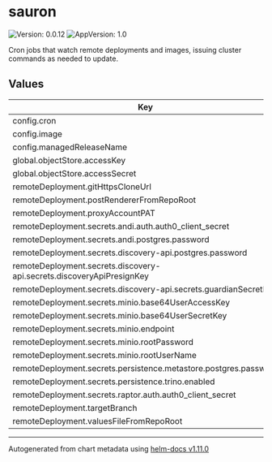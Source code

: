 # sauron

![Version: 0.0.12](https://img.shields.io/badge/Version-0.0.12-informational?style=flat-square) ![AppVersion: 1.0](https://img.shields.io/badge/AppVersion-1.0-informational?style=flat-square)

Cron jobs that watch remote deployments and images, issuing cluster commands as needed to update.

## Values

| Key | Type | Default | Description |
|-----|------|---------|-------------|
| config.cron | string | `"*/10 * * * *"` |  |
| config.image | string | `"smartcitiesdata/sauron:0.0.5"` |  |
| config.managedReleaseName | string | `"urban-os"` |  |
| global.objectStore.accessKey | list | `[]` |  |
| global.objectStore.accessSecret | list | `[]` |  |
| remoteDeployment.gitHttpsCloneUrl | string | `"https://github.com/<Org>/<Repo>.git"` |  |
| remoteDeployment.postRendererFromRepoRoot | string | `""` |  |
| remoteDeployment.proxyAccountPAT | string | `""` |  |
| remoteDeployment.secrets.andi.auth.auth0_client_secret | string | `""` |  |
| remoteDeployment.secrets.andi.postgres.password | string | `""` |  |
| remoteDeployment.secrets.discovery-api.postgres.password | string | `""` |  |
| remoteDeployment.secrets.discovery-api.secrets.discoveryApiPresignKey | string | `""` |  |
| remoteDeployment.secrets.discovery-api.secrets.guardianSecretKey | string | `""` |  |
| remoteDeployment.secrets.minio.base64UserAccessKey | string | `""` |  |
| remoteDeployment.secrets.minio.base64UserSecretKey | string | `""` |  |
| remoteDeployment.secrets.minio.endpoint | string | `"http://minio:80"` |  |
| remoteDeployment.secrets.minio.rootPassword | string | `""` |  |
| remoteDeployment.secrets.minio.rootUserName | string | `""` |  |
| remoteDeployment.secrets.persistence.metastore.postgres.password | string | `""` |  |
| remoteDeployment.secrets.persistence.trino.enabled | bool | `true` |  |
| remoteDeployment.secrets.raptor.auth.auth0_client_secret | string | `""` |  |
| remoteDeployment.targetBranch | string | `"main"` |  |
| remoteDeployment.valuesFileFromRepoRoot | string | `"./envs/dev/values.yaml"` |  |

----------------------------------------------
Autogenerated from chart metadata using [helm-docs v1.11.0](https://github.com/norwoodj/helm-docs/releases/v1.11.0)
